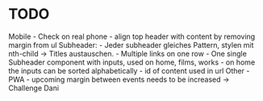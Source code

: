 # TODO


  Mobile
    - Check on real phone
    - align top header with content by removing margin from ul
  Subheader:
    - Jeder subheader gleiches Pattern, stylen mit nth-child -> Titles austauschen.
    - Multiple links on one row
    - One single Subheader component with inputs, used on home, films, works
    - on home the inputs can be sorted alphabetically
    - id of content used in url
   Other
    - PWA
    - upcoming margin between events needs to be increased -> Challenge Dani
    
